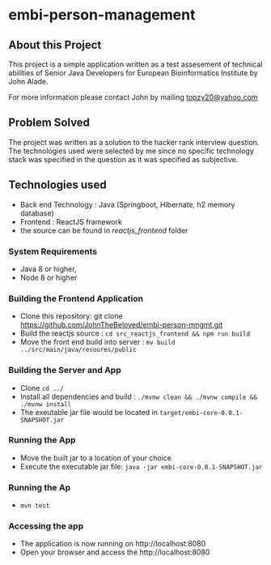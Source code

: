 # embi-person-management


## About this Project

This project is a simple application written as a test assesement of technical abilities of Senior Java Developers for  European Bioinformatics Institute by John Alade.

For more information please contact John by mailing [topzy20@yahoo.com](topzy20@yahoo.com)

## Problem Solved
The project was written as a solution to the hacker rank interview question. The technologies used were selected by me since no specific technology stack was specified in the question as it was specified as subjective.

## Technologies used
* Back end Technology : Java  (Springboot, Hibernate, h2 memory database)
* Frontend : ReactJS framework 
* the source can be found in *reactjs_frontend* folder

### System Requirements
  * Java 8 or higher,
  * Node 8 or higher

### Building the Frontend Application
  * Clone this repository: git clone https://github.com/JohnTheBeloved/embi-person-mngmt.git 
  * Build the reactjs source :  `cd src_reactjs_frontend && npm run build`
  * Move the front end build into server  : `mv build ../src/main/java/resoures/public`

### Building the Server and App
  * Clone `cd ../`
  * Install all dependencies and build  : `./mvnw clean && ./mvnw compile && ./mvnw install`
  * The exeutable jar file would  be located in `target/embi-core-0.0.1-SNAPSHOT.jar`

### Running the App
  * Move the built jar to a location of your choice
  * Execute the executable jar file:  `java -jar embi-core-0.0.1-SNAPSHOT.jar`

### Running the Ap
  * `mvn test`

### Accessing the app
  * The application is now running on http://localhost:8080
  * Open your browser and access the http://localhost:8080